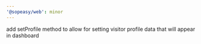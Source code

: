 ```yaml
---
'@sopeasy/web': minor
---
```


add setProfile method to allow for setting visitor profile data that will appear in dashboard
